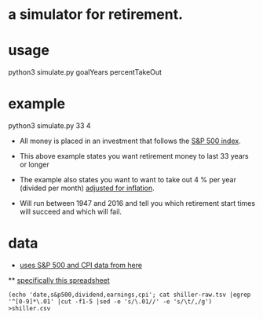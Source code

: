 a simulator for retirement.
===========================

usage
=====

python3 simulate.py goalYears percentTakeOut

example
=======

python3 simulate.py 33 4

* All money is placed in an investment that follows the [S&P 500 index](https://en.wikipedia.org/wiki/S%26P_500_Index).

* This above example states you want retirement money to last 33 years or longer

* The example also states you want to want to take out 4 % per year (divided per month) [adjusted for inflation](https://en.wikipedia.org/wiki/Consumer_price_index).

* Will run between 1947 and 2016 and tell you which retirement start times will succeed and which will fail.

data
====

* [uses S&P 500 and CPI data from here](http://www.econ.yale.edu/~shiller/data.htm)

** [specifically this spreadsheet](http://www.econ.yale.edu/~shiller/data/ie_data.xls)

`(echo 'date,s&p500,dividend,earnings,cpi'; cat shiller-raw.tsv |egrep '^[0-9]*\.01' |cut -f1-5 |sed -e 's/\.01//' -e 's/\t/,/g') >shiller.csv`

